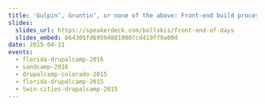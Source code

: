 ```yaml
---
title: 'Gulpin’, Gruntin’, or none of the above: Front-end build process'
slides:
  slides_url: https://speakerdeck.com/bollskis/front-end-of-days
  slides_embed: 664305fd695948819007cd419ff9a00d
date: 2015-04-11
events:
  - florida-drupalcamp-2016
  - sandcamp-2016
  - drupalcamp-colorado-2015
  - florida-drupalcamp-2015
  - twin-cities-drupalcamp-2015
---
```

